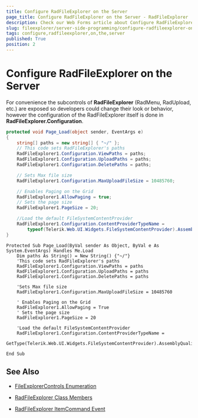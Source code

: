 ```yaml
---
title: Configure RadFileExplorer on the Server
page_title: Configure RadFileExplorer on the Server - RadFileExplorer
description: Check our Web Forms article about Configure RadFileExplorer on the Server.
slug: fileexplorer/server-side-programming/configure-radfileexplorer-on-the-server
tags: configure,radfileexplorer,on,the,server
published: True
position: 2
---
```


# Configure RadFileExplorer on the Server

For convenience the subcontrols of **RadFileExplorer** (RadMenu, RadUpload, etc.) are exposed so developers could change their look or behavior, however the configuration of the RadFileExplorer itself is done in **RadFileExplorer.Configuration**.

````C#
protected void Page_Load(object sender, EventArgs e)
{
	string[] paths = new string[] { "~/" };
	// This code sets RadFileExplorer's paths
	RadFileExplorer1.Configuration.ViewPaths = paths;
	RadFileExplorer1.Configuration.UploadPaths = paths;
	RadFileExplorer1.Configuration.DeletePaths = paths;

	// Sets Max file size
	RadFileExplorer1.Configuration.MaxUploadFileSize = 10485760;

	// Enables Paging on the Grid
	RadFileExplorer1.AllowPaging = true;
	// Sets the page size
	RadFileExplorer1.PageSize = 20;

	//Load the default FileSystemContentProvider
	RadFileExplorer1.Configuration.ContentProviderTypeName = 
		typeof(Telerik.Web.UI.Widgets.FileSystemContentProvider).AssemblyQualifiedName;
}
````
````VB
Protected Sub Page_Load(ByVal sender As Object, ByVal e As System.EventArgs) Handles Me.Load
	Dim paths As String() = New String() {"~/"}
	'This code sets RadFileExplorer's paths
	RadFileExplorer1.Configuration.ViewPaths = paths
	RadFileExplorer1.Configuration.UploadPaths = paths
	RadFileExplorer1.Configuration.DeletePaths = paths

	'Sets Max file size
	RadFileExplorer1.Configuration.MaxUploadFileSize = 10485760

	' Enables Paging on the Grid
	RadFileExplorer1.AllowPaging = True
	' Sets the page size
	RadFileExplorer1.PageSize = 20

	'Load the default FileSystemContentProvider
	RadFileExplorer1.Configuration.ContentProviderTypeName = 
		GetType(Telerik.Web.UI.Widgets.FileSystemContentProvider).AssemblyQualifiedName

End Sub
````

## See Also

 * [FileExplorerControls Enumeration](https://www.telerik.com/help/aspnet-ajax/t_telerik_web_ui_fileexplorer_fileexplorercontrols.html)

 * [RadFileExplorer Class Members](https://www.telerik.com/help/aspnet-ajax/allmembers_t_telerik_web_ui_radfileexplorer.html)

 * [RadFileExplorer ItemCommand Event](https://www.telerik.com/help/aspnet-ajax/e_telerik_web_ui_radfileexplorer_itemcommand.html)
